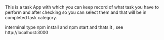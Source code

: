 
This is a task App with which you can keep record of what task you have to perform and after checking so you can select them and that will be in completed task category.



interminal type npm install and npm start and thats it ,
see http://localhost:3000
